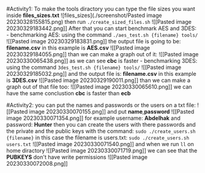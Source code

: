 #Activity1:
	To make the tools diractory you can type the file sizes you want inside **files_sizes.txt** 
	![files_sizes](./screenshot/Pasted image 20230328155815.png)
	then run `./create_sized_files.sh` 
	![[Pasted image 20230329183442.png]]
	After that you can start benchmark AES and 3DES:
		- benchmarking AES: 
			using the command `./aes_test.sh {filename} tools/`
			![[Pasted image 20230329183831.png]]
			the output file is going to be: **filename.csv**
			in this example is **AES.csv** ![[Pasted image 20230329184055.png]]
			than we can make a graph out of it:
			![[Pasted image 20230330065438.png]]
			as we can see **cbc** is faster
		- benchmarking 3DES:
			using the command `3des_test.sh {filename} tools/`
			![[Pasted image 20230329185032.png]]
			and the output file is: **filename.csv** 
			in this example is **3DES.csv**
			![[Pasted image 20230329190011.png]]
			than we can make a graph out of that file too:
			![[Pasted image 20230330065610.png]]
			we can have the same conclustion **cbc** is faster than **ecb** 

#Activity2:
	you can put the names and passwords or the users on a txt file: 
	![[Pasted image 20230330070155.png]]
	and put **name**,**password** 
	![[Pasted image 20230330071354.png]]
	for example username: **Abdelhak** and password: **Hunter**
	then you can create the users with there passwords and the private and the public keys with the command: 
	`sudo ./create_users.sh {filename}`
	in this case the filename is users.txt: 
	`sudo ./create_users.sh users.txt` 
	![[Pasted image 20230330071540.png]]
	and when we run `ll` on home diractory
	![[Pasted image 20230330071719.png]]
	we can see that the **PUBKEYS** don't have write permissions
	![[Pasted image 20230330072008.png]]
	
